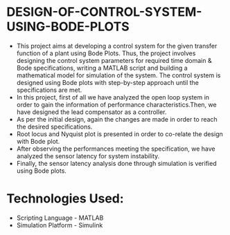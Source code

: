 # DESIGN-OF-CONTROL-SYSTEM-USING-BODE-PLOTS
- This project aims at developing a control system for the given transfer function of a plant using Bode Plots. Thus, the project involves designing the control system parameters for required time domain & Bode specifications, writing a MATLAB script and building a mathematical model for simulation of the system. The control system is designed using Bode plots with step-by-step approach until the specifications are met.
- In this project, first of all we have analyzed the open loop system in order to gain the information of performance characteristics.Then, we have designed the lead compensator as a controller.
- As per the initial design, again the changes are made in order to reach the desired specifications.
- Root locus and Nyquist plot is presented in order to co-relate the design with Bode plot.
- After observing the performances meeting the specification, we have analyzed the sensor latency for system instability.
- Finally, the sensor latency analysis done through simulation is verified using Bode plots.

# Technologies Used:
- Scripting Language - MATLAB
- Simulation Platform - Simulink
